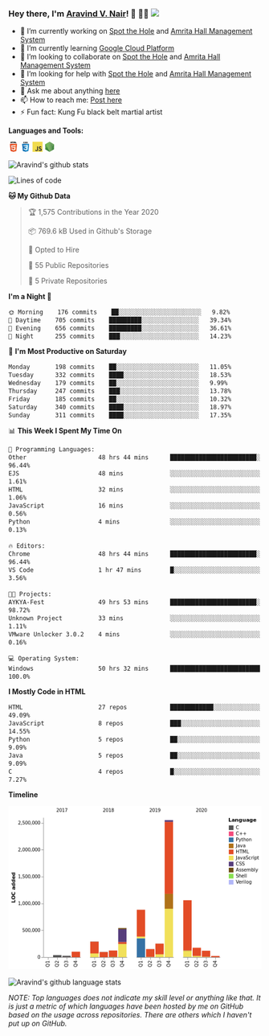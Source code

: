 ### Hey there, I'm [Aravind V. Nair](https://AravindVNair99.github.io)! 👋 👨‍💻 ![](https://komarev.com/ghpvc/?username=AravindVNair99&label=Views)

- 🔭 I’m currently working on [Spot the Hole](https://github.com/AravindVNair99/Spot-the-Hole) and [Amrita Hall Management System](https://github.com/AravindVNair99/Hall-Management-System)
- 🌱 I’m currently learning [Google Cloud Platform](https://cloud.google.com)
- 👯 I’m looking to collaborate on [Spot the Hole](https://github.com/AravindVNair99/Spot-the-Hole) and [Amrita Hall Management System](https://github.com/AravindVNair99/Hall-Management-System)
- 🤔 I’m looking for help with [Spot the Hole](https://github.com/AravindVNair99/Spot-the-Hole) and [Amrita Hall Management System](https://github.com/AravindVNair99/Hall-Management-System)
- 💬 Ask me about anything [here](https://github.com/AravindVNair99/AravindVNair99/issues)
- 📫 How to reach me: [Post here](https://github.com/AravindVNair99/AravindVNair99/issues)
- ⚡ Fun fact: Kung Fu black belt martial artist

**Languages and Tools:**

<code><img height="20px" src="https://raw.githubusercontent.com/github/explore/80688e429a7d4ef2fca1e82350fe8e3517d3494d/topics/html/html.png"></code>
<code><img height="20px" src="https://raw.githubusercontent.com/github/explore/80688e429a7d4ef2fca1e82350fe8e3517d3494d/topics/css/css.png"></code>
<code><img height="20px" src="https://raw.githubusercontent.com/github/explore/80688e429a7d4ef2fca1e82350fe8e3517d3494d/topics/javascript/javascript.png"></code>
<code><img height="20px" src="https://raw.githubusercontent.com/github/explore/80688e429a7d4ef2fca1e82350fe8e3517d3494d/topics/nodejs/nodejs.png"></code>

![Aravind's github stats](https://github-readme-stats.vercel.app/api?username=AravindVNair99&show_icons=true&include_all_commits=true&count_private=true)

<!--START_SECTION:waka-->
![Lines of code](https://img.shields.io/badge/From%20Hello%20World%20I%27ve%20Written-107.4%20million%20lines%20of%20code-blue)

**🐱 My Github Data** 

> 🏆 1,575 Contributions in the Year 2020
 > 
> 📦 769.6 kB Used in Github's Storage 
 > 
> 💼 Opted to Hire
 > 
> 📜 55 Public Repositories
 > 
> 🔑 5 Private Repositories 

**I'm a Night 🦉** 

```text
🌞 Morning    176 commits    ██░░░░░░░░░░░░░░░░░░░░░░░   9.82% 
🌆 Daytime    705 commits    █████████░░░░░░░░░░░░░░░░   39.34% 
🌃 Evening    656 commits    █████████░░░░░░░░░░░░░░░░   36.61% 
🌙 Night      255 commits    ███░░░░░░░░░░░░░░░░░░░░░░   14.23%

```
📅 **I'm Most Productive on Saturday** 

```text
Monday       198 commits    ██░░░░░░░░░░░░░░░░░░░░░░░   11.05% 
Tuesday      332 commits    ████░░░░░░░░░░░░░░░░░░░░░   18.53% 
Wednesday    179 commits    ██░░░░░░░░░░░░░░░░░░░░░░░   9.99% 
Thursday     247 commits    ███░░░░░░░░░░░░░░░░░░░░░░   13.78% 
Friday       185 commits    ██░░░░░░░░░░░░░░░░░░░░░░░   10.32% 
Saturday     340 commits    ████░░░░░░░░░░░░░░░░░░░░░   18.97% 
Sunday       311 commits    ████░░░░░░░░░░░░░░░░░░░░░   17.35%

```


📊 **This Week I Spent My Time On** 

```text
💬 Programming Languages: 
Other                    48 hrs 44 mins      ████████████████████████░   96.44% 
EJS                      48 mins             ░░░░░░░░░░░░░░░░░░░░░░░░░   1.61% 
HTML                     32 mins             ░░░░░░░░░░░░░░░░░░░░░░░░░   1.06% 
JavaScript               16 mins             ░░░░░░░░░░░░░░░░░░░░░░░░░   0.56% 
Python                   4 mins              ░░░░░░░░░░░░░░░░░░░░░░░░░   0.13%

🔥 Editors: 
Chrome                   48 hrs 44 mins      ████████████████████████░   96.44% 
VS Code                  1 hr 47 mins        █░░░░░░░░░░░░░░░░░░░░░░░░   3.56%

🐱‍💻 Projects: 
AYKYA-Fest               49 hrs 53 mins      ████████████████████████░   98.72% 
Unknown Project          33 mins             ░░░░░░░░░░░░░░░░░░░░░░░░░   1.11% 
VMware Unlocker 3.0.2    4 mins              ░░░░░░░░░░░░░░░░░░░░░░░░░   0.16%

💻 Operating System: 
Windows                  50 hrs 32 mins      █████████████████████████   100.0%

```

**I Mostly Code in HTML** 

```text
HTML                     27 repos            ████████████░░░░░░░░░░░░░   49.09% 
JavaScript               8 repos             ███░░░░░░░░░░░░░░░░░░░░░░   14.55% 
Python                   5 repos             ██░░░░░░░░░░░░░░░░░░░░░░░   9.09% 
Java                     5 repos             ██░░░░░░░░░░░░░░░░░░░░░░░   9.09% 
C                        4 repos             █░░░░░░░░░░░░░░░░░░░░░░░░   7.27%

```


**Timeline**

![Chart not found](https://github.com/aravindvnair99/aravindvnair99/blob/master/charts/bar_graph.png) 


<!--END_SECTION:waka-->
![Aravind's github language stats](https://github-readme-stats.vercel.app/api/top-langs/?username=AravindVNair99&layout=compact)

*NOTE: Top languages does not indicate my skill level or anything like that. It is just a metric of which languages have been hosted by me on GitHub based on the usage across repositories. There are others which I haven't put up on GitHub.*

<!--
<p align="center">
<a href="https://buymeacoffee.com/AravindVNair99" target="_blank"><img src="https://cdn.buymeacoffee.com/buttons/arial-blue.png" alt="Buy Aravind A Coffee" height="40" width="170" ></a>
</p>
-->
